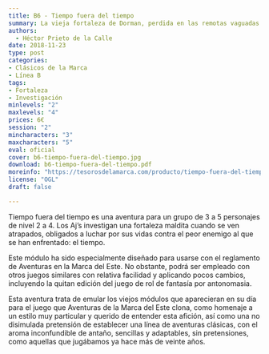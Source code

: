 ```yaml
---
title: B6 - Tiempo fuera del tiempo
summary: La vieja fortaleza de Dorman, perdida en las remotas vaguadas oscuras, más allá de las encrucijadas olvidadas, descansa imperturbable sumida en una maldición tan antigua como el tiempo, que pareciera haberse detenido entre las rocas negras y la hiedra seca de sus antaño orgullosas murallas. Quién sabe qué ignotos misterios y horrores aguardan en su interior.
authors:
  - Héctor Prieto de la Calle
date: 2018-11-23
type: post
categories:
- Clásicos de la Marca
- Línea B
tags:
- Fortaleza
- Investigación
minlevels: "2"
maxlevels: "4"
prices: 6€
session: "2"
mincharacters: "3"
maxcharacters: "5"
eval: oficial
cover: b6-tiempo-fuera-del-tiempo.jpg
download: b6-tiempo-fuera-del-tiempo.pdf
moreinfo: "https://tesorosdelamarca.com/producto/tiempo-fuera-del-tiempo/"
license: "OGL"
draft: false

---
```



Tiempo fuera del tiempo es una aventura para un grupo de 3 a 5 personajes de nivel 2 a 4. Los Aj’s investigan una fortaleza maldita cuando se ven atrapados, obligados a luchar por sus vidas contra el peor enemigo al que se han enfrentado: el tiempo.

Este módulo ha sido especialmente diseñado para usarse con el reglamento de Aventuras en la Marca del Este. No obstante, podrá ser empleado con otros juegos similares con relativa facilidad y aplicando pocos cambios, incluyendo la quitan edición del juego de rol de fantasía por antonomasia.

Esta aventura trata de emular los viejos módulos que aparecieran en su día para el juego que Aventuras de la Marca del Este clona, como homenaje a un estilo muy particular y querido de entender esta afición, así como una no disimulada pretensión de establecer una línea de aventuras clásicas, con el aroma inconfundible de antaño, sencillas y adaptables, sin pretensiones, como aquellas que jugábamos ya hace más de veinte años.
